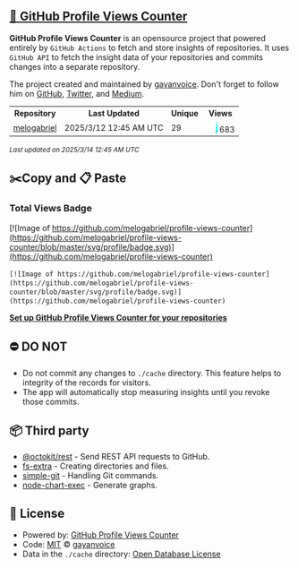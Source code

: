 ## [🚀 GitHub Profile Views Counter](https://github.com/gayanvoice/github-profile-views-counter)
**GitHub Profile Views Counter** is an opensource project that powered entirely by  `GitHub Actions` to fetch and store insights of repositories.
It uses `GitHub API` to fetch the insight data of your repositories and commits changes into a separate repository.

The project created and maintained by [gayanvoice](https://github.com/gayanvoice). Don't forget to follow him on [GitHub](https://github.com/gayanvoice), [Twitter](https://twitter.com/gayanvoice), and [Medium](https://gayanvoice.medium.com/).

<table>
	<tr>
		<th>
			Repository
		</th>
		<th>
			Last Updated
		</th>
		<th>
			Unique
		</th>
		<th>
			Views
		</th>
	</tr>
	<tr>
		<td>
			<a href="https://github.com/melogabriel/profile-views-counter/tree/master/readme/411425982/year.md">
				melogabriel
			</a>
		</td>
		<td>
			2025/3/12 12:45 AM UTC
		</td>
		<td>
			29
		</td>
		<td>
			<img alt="Response time graph" src="https://github.com/melogabriel/profile-views-counter/raw/master/graph/411425982/small/year.png" height="20"> 683
		</td>
	</tr>
</table>

<small><i>Last updated on 2025/3/14 12:45 AM UTC</i></small>

## ✂️Copy and 📋 Paste
### Total Views Badge
[![Image of https://github.com/melogabriel/profile-views-counter](https://github.com/melogabriel/profile-views-counter/blob/master/svg/profile/badge.svg)](https://github.com/melogabriel/profile-views-counter)

```readme
[![Image of https://github.com/melogabriel/profile-views-counter](https://github.com/melogabriel/profile-views-counter/blob/master/svg/profile/badge.svg)](https://github.com/melogabriel/profile-views-counter)
```
[**Set up GitHub Profile Views Counter for your repositories**](https://github.com/gayanvoice/github-profile-views-counter)
## ⛔ DO NOT
- Do not commit any changes to `./cache` directory. This feature helps to integrity of the records for visitors.
- The app will automatically stop measuring insights until you revoke those commits.
## 📦 Third party

- [@octokit/rest](https://www.npmjs.com/package/@octokit/rest) - Send REST API requests to GitHub.
- [fs-extra](https://www.npmjs.com/package/fs-extra) - Creating directories and files.
- [simple-git](https://www.npmjs.com/package/simple-git) - Handling Git commands.
- [node-chart-exec](https://www.npmjs.com/package/node-chart-exec) - Generate graphs.
## 📄 License
- Powered by: [GitHub Profile Views Counter](https://github.com/gayanvoice/github-profile-views-counter)
- Code: [MIT](./LICENSE) © [gayanvoice](https://github.com/gayanvoice)
- Data in the `./cache` directory: [Open Database License](https://opendatacommons.org/licenses/odbl/1-0/)